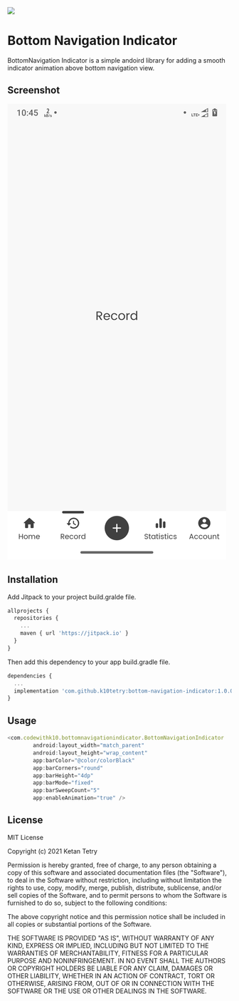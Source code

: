 [![](https://jitpack.io/v/k10tetry/bottom-navigation-indicator.svg)](https://jitpack.io/#k10tetry/bottom-navigation-indicator)

# Bottom Navigation Indicator

BottomNavigation Indicator is a simple andoird library for adding a smooth indicator animation above bottom navigation view.

## Screenshot

![Screenshot of Bottom Navigation Indicator](https://raw.githubusercontent.com/k10tetry/bottom-navigation-indicator/950b6935fdcbee1a5c79620a8436a0dbbeaca9af/screenshot/screenshot_2021.png)

## Installation

Add Jitpack to your project build.gralde file.

```javascript
allprojects {
  repositories {
    ...
    maven { url 'https://jitpack.io' }
  }
}
```

Then add this dependency to your app build.gradle file.

```javascript
dependencies {
  ...
  implementation 'com.github.k10tetry:bottom-navigation-indicator:1.0.0'
}
```

## Usage

```javascript
<com.codewithk10.bottomnavigationindicator.BottomNavigationIndicator
        android:layout_width="match_parent"
        android:layout_height="wrap_content"
        app:barColor="@color/colorBlack"
        app:barCorners="round"
        app:barHeight="4dp"
        app:barMode="fixed"
        app:barSweepCount="5"
        app:enableAnimation="true" />
```

## License

MIT License

Copyright (c) 2021 Ketan Tetry

Permission is hereby granted, free of charge, to any person obtaining a copy
of this software and associated documentation files (the "Software"), to deal
in the Software without restriction, including without limitation the rights
to use, copy, modify, merge, publish, distribute, sublicense, and/or sell
copies of the Software, and to permit persons to whom the Software is
furnished to do so, subject to the following conditions:

The above copyright notice and this permission notice shall be included in all
copies or substantial portions of the Software.

THE SOFTWARE IS PROVIDED "AS IS", WITHOUT WARRANTY OF ANY KIND, EXPRESS OR
IMPLIED, INCLUDING BUT NOT LIMITED TO THE WARRANTIES OF MERCHANTABILITY,
FITNESS FOR A PARTICULAR PURPOSE AND NONINFRINGEMENT. IN NO EVENT SHALL THE
AUTHORS OR COPYRIGHT HOLDERS BE LIABLE FOR ANY CLAIM, DAMAGES OR OTHER
LIABILITY, WHETHER IN AN ACTION OF CONTRACT, TORT OR OTHERWISE, ARISING FROM,
OUT OF OR IN CONNECTION WITH THE SOFTWARE OR THE USE OR OTHER DEALINGS IN THE
SOFTWARE.
